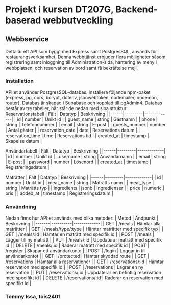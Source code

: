 # Projekt i kursen DT207G, Backend-baserad webbutveckling

## Webbservice
Detta är ett API som byggt med Express samt PostgresSQL, används för restaurangsverksamhet. Denna webbtjänst erbjuder flera möjligheter såsom registrering samt inloggning till Administration-sida, hantering av meny i webbplatsen, och reservation av bord samt få bekräftelse mejl.

### Installation
API:et använder PostgresSQL-databas. Installera följande npm-paket (express, pg, cors, bcrypt, dotenv, jsonwebtoken, nodemailer, nodemon, router). Databas är skapad i Supabase och kopplad till pgAdmin4.
Databas består av tre tabeller, här står de nedan med sina struktur:
Reservationstabell
| Fält | Datatyp | Beskrivning |
|------|---------|-------------|
| id | number | Unikt id |
| guest_name | string | Gästnamn |
| phone | string | Telefonnummer |
| email | string | E-post |
| guests_number | number | Antal gäster |
| reservation_date | date | Reservations datum |
| reservation_time | time | Reservations tid |
| created_at | timestamp | Skapelse datum |

Användartabell
| Fält | Datatyp | Beskrivning |
|------|---------|-------------|
| id | number | Unikt id |
| username | string | Användarnamn |
| email | string | E-post |
| password | number | Lösenord |
| created_at | timestamp | Registreringsdatum |

Maträtter
| Fält | Datatyp | Beskrivning |
|------|---------|-------------|
| id | number | Unikt id |
| meal_name | string | Maträtts namn |
| meal_type | string | Maträtts typ |
| ingredients | jsonb | Ingredienser |
| price | numeric | pris |
| added_at | timestamp | Registreringsdatum |

### Användning
Nedan finns hur API:et används med olika metoder:
| Metod | Ändpunkt | Beskrivning |
|-------|----------|-------------|
| GET | /meals | Hämtar alla maträtter |
| GET | /meals/type/:type | Hämtar maträtter med specifik typ |
| GET | /meals/:id | Hämtar en maträtt med specifik id |
| POST | /meals | Lägger till ny maträtt |
| PUT | /meals/:id | Uppdaterar maträtt med specifik id |
| DELETE | /meals/:id | Raderar maträtt med specifik id |
| POST | /register | Skapar ett användarkonto |
| POST | /login | Loggar in till användarkontot |
| GET | /protected | Hämtar skyddad route |
| GET | /reservations | Hämtar alla reservationer |
| GET | /reservations/:id | Hämtar reservation med specifik id |
| POST | /reservations | Lagrar en ny reservation |
| PUT | /reservations/:id | Uppdaterar en befintlig reservation med specifikt id |
| DELETE | /reservations/:id | Raderar en reservation med specifikt id |

### Tommy Issa, tois2401